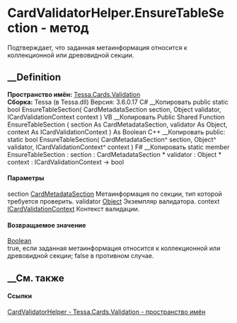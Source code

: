 # CardValidatorHelper.EnsureTableSection - метод
Подтверждает, что заданная метаинформация относится к коллекционной или
древовидной секции.
## __Definition
 **Пространство имён:** [Tessa.Cards.Validation](N_Tessa_Cards_Validation.htm)  
 **Сборка:** Tessa (в Tessa.dll) Версия: 3.6.0.17
C# __Копировать
     public static bool EnsureTableSection(
    	CardMetadataSection section,
    	Object validator,
    	ICardValidationContext context
    )
VB __Копировать
     Public Shared Function EnsureTableSection ( 
    	section As CardMetadataSection,
    	validator As Object,
    	context As ICardValidationContext
    ) As Boolean
C++ __Копировать
     public:
    static bool EnsureTableSection(
    	CardMetadataSection^ section, 
    	Object^ validator, 
    	ICardValidationContext^ context
    )
F# __Копировать
     static member EnsureTableSection : 
            section : CardMetadataSection * 
            validator : Object * 
            context : ICardValidationContext -> bool 
#### Параметры
section [CardMetadataSection](T_Tessa_Cards_Metadata_CardMetadataSection.htm)
    Метаинформация по секции, тип которой требуется проверить.
validator [Object](https://learn.microsoft.com/dotnet/api/system.object)
    Экземпляр валидатора.
context
[ICardValidationContext](T_Tessa_Cards_Validation_ICardValidationContext.htm)
    Контекст валидации.
#### Возвращаемое значение
[Boolean](https://learn.microsoft.com/dotnet/api/system.boolean)  
true, если заданная метаинформация относится к коллекционной или древовидной
секции; false в противном случае.
## __См. также
#### Ссылки
[CardValidatorHelper - ](T_Tessa_Cards_Validation_CardValidatorHelper.htm)
[Tessa.Cards.Validation - пространство имён](N_Tessa_Cards_Validation.htm)
